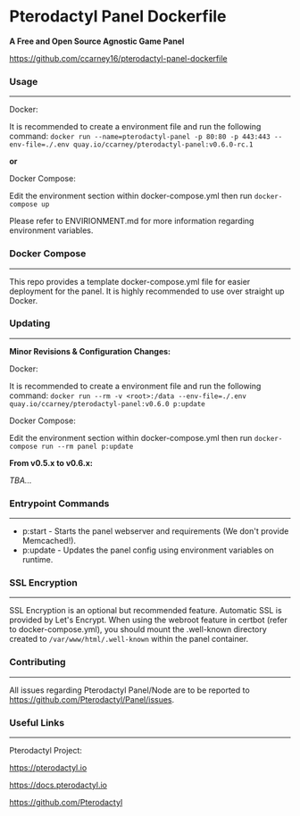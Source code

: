 # Pterodactyl Panel Dockerfile #
__A Free and Open Source Agnostic Game Panel__

https://github.com/ccarney16/pterodactyl-panel-dockerfile

### Usage ###

---

Docker:

It is recommended to create a environment file and run the following command:
`docker run --name=pterodactyl-panel -p 80:80 -p 443:443 --env-file=./.env quay.io/ccarney/pterodactyl-panel:v0.6.0-rc.1`

__or__

Docker Compose:

Edit the environment section within docker-compose.yml then run `docker-compose up`

Please refer to ENVIRIONMENT.md for more information regarding environment variables.

### Docker Compose ###

---

This repo provides a template docker-compose.yml file for easier deployment for the panel. It is highly recommended to use over straight up Docker.

### Updating ###

---

__Minor Revisions & Configuration Changes:__

Docker:

It is recommended to create a environment file and run the following command: `docker run --rm -v <root>:/data --env-file=./.env quay.io/ccarney/pterodactyl-panel:v0.6.0 p:update`

Docker Compose:

Edit the environment section within docker-compose.yml then run `docker-compose run --rm panel p:update`

__From v0.5.x to v0.6.x:__

*TBA...*

### Entrypoint Commands ###

---

* p:start - Starts the panel webserver and requirements (We don't provide Memcached!).
* p:update - Updates the panel config using environment variables on runtime.

### SSL Encryption ###

---

SSL Encryption is an optional but recommended feature. Automatic SSL is provided by Let's Encrypt. When using the webroot feature in certbot (refer to docker-compose.yml), you should mount the .well-known directory created to `/var/www/html/.well-known` within the panel container.

### Contributing ###

---

All issues regarding Pterodactyl Panel/Node are to be reported to https://github.com/Pterodactyl/Panel/issues.

### Useful Links ###

---

Pterodactyl Project:

https://pterodactyl.io

https://docs.pterodactyl.io

https://github.com/Pterodactyl